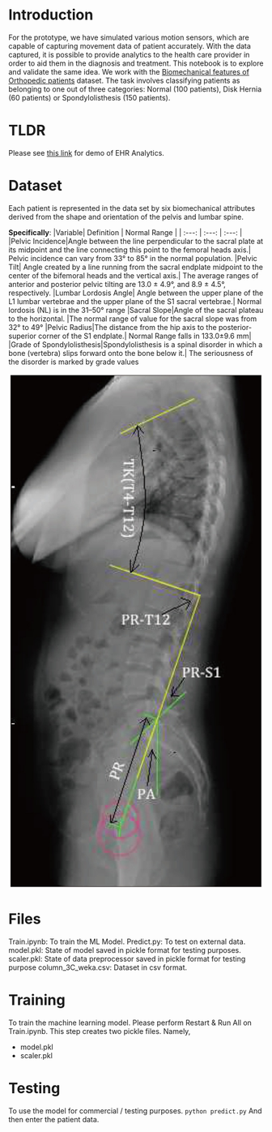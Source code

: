 # Introduction

For the prototype, we have simulated various motion sensors, which are capable of capturing movement data of patient accurately.
With the data captured, it is possible to provide analytics to the health care provider in order to aid them in the diagnosis and treatment.
This notebook is to explore and validate the same idea. We work with the [Biomechanical features of Orthopedic patients](https://www.kaggle.com/datasets/uciml/biomechanical-features-of-orthopedic-patients) dataset.
The task involves classifying patients as belonging to one out of three categories: Normal (100 patients), Disk Hernia (60 patients) or Spondylolisthesis (150 patients).

# TLDR
Please see [this link]() for demo of EHR Analytics. 

# Dataset
Each patient is represented in the data set by six biomechanical attributes derived from the shape and orientation of the pelvis and lumbar spine.

**Specifically**:
|Variable| Definition | Normal Range |
| :---: | :---: | :---: |
|Pelvic Incidence|Angle between the line perpendicular to the sacral plate at its midpoint and the line connecting this point to the femoral heads axis.| Pelvic incidence can vary from 33° to 85° in the normal population.
|Pelvic Tilt| Angle created by a line running from the sacral endplate midpoint to the center of the bifemoral heads and the vertical axis.| The average ranges of anterior and posterior pelvic tilting are 13.0 ± 4.9°, and 8.9 ± 4.5°, respectively.
|Lumbar Lordosis Angle| Angle between the upper plane of the L1 lumbar vertebrae and the upper plane of the S1 sacral vertebrae.| Normal lordosis (NL) is in the 31–50° range
|Sacral Slope|Angle of the sacral plateau to the horizontal. |The normal range of value for the sacral slope was from 32° to 49°
|Pelvic Radius|The distance from the hip axis to the posterior-superior corner of the S1 endplate.| Normal Range falls in 133.0±9.6 mm|
|Grade of Spondylolisthesis|Spondylolisthesis is a spinal disorder in which a bone (vertebra) slips forward onto the bone below it.| The seriousness of the disorder is marked by grade values

![Image 1](bone.jpg)

# Files
Train.ipynb: To train the ML Model.
Predict.py: To test on external data.
model.pkl: State of model saved in pickle format for testing purposes.
scaler.pkl: State of data preprocessor saved in pickle format for testing purpose
column_3C_weka.csv: Dataset in csv format.

# Training
To train the machine learning model. Please perform Restart & Run All on Train.ipynb. This step creates two pickle files. Namely,
 - model.pkl
 - scaler.pkl

# Testing
To use the model for commercial / testing purposes. 
```python predict.py```
And then enter the patient data.
